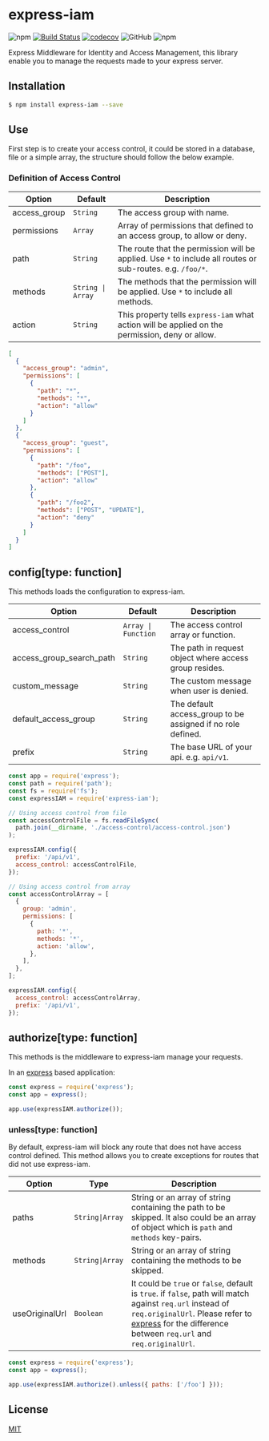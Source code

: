 # express-iam

![npm](https://img.shields.io/npm/v/express-iam)
[![Build Status](https://travis-ci.org/leonardofurnielis/express-iam.svg?branch=master)](https://travis-ci.org/leonardofurnielis/express-iam)
[![codecov](https://codecov.io/gh/leonardofurnielis/express-iam/branch/master/graph/badge.svg?token=MKNBSDCL7N)](https://codecov.io/gh/leonardofurnielis/express-iam)
![GitHub](https://img.shields.io/github/license/leonardofurnielis/express-iam)
![npm](https://img.shields.io/npm/dm/express-iam)

Express Middleware for Identity and Access Management, this library enable you to manage the requests made to your express server.

## Installation

```bash
$ npm install express-iam --save

```

## Use

First step is to create your access control, it could be stored in a database, file or a simple array, the structure should follow the below example.

### Definition of Access Control

| Option       | Default           | Description                                                                                                |
| ------------ | ----------------- | ---------------------------------------------------------------------------------------------------------- |
| access_group | `String`          | The access group with name.                                                                                |
| permissions  | `Array`           | Array of permissions that defined to an access group, to allow or deny.                                    |
| path         | `String`          | The route that the permission will be applied. Use `*` to include all routes or sub-routes. e.g. `/foo/*`. |
| methods      | `String \| Array` | The methods that the permission will be applied. Use `*` to include all methods.                           |
| action       | `String`          | This property tells `express-iam` what action will be applied on the permission, deny or allow.            |

```json
[
  {
    "access_group": "admin",
    "permissions": [
      {
        "path": "*",
        "methods": "*",
        "action": "allow"
      }
    ]
  },
  {
    "access_group": "guest",
    "permissions": [
      {
        "path": "/foo",
        "methods": ["POST"],
        "action": "allow"
      },
      {
        "path": "/foo2",
        "methods": ["POST", "UPDATE"],
        "action": "deny"
      }
    ]
  }
]
```

## config\[type: function]

This methods loads the configuration to express-iam.

| Option                   | Default             | Description                                                 |
| ------------------------ | ------------------- | ----------------------------------------------------------- |
| access_control           | `Array \| Function` | The access control array or function.                       |
| access_group_search_path | `String`            | The path in request object where access group resides.      |
| custom_message           | `String`            | The custom message when user is denied.                     |
| default_access_group     | `String`            | The default access_group to be assigned if no role defined. |
| prefix                   | `String`            | The base URL of your api. e.g. `api/v1`.                    |

```js
const app = require('express');
const path = require('path');
const fs = require('fs');
const expressIAM = require('express-iam');

// Using access control from file
const accessControlFile = fs.readFileSync(
  path.join(__dirname, './access-control/access-control.json')
);

expressIAM.config({
  prefix: '/api/v1',
  access_control: accessControlFile,
});

// Using access control from array
const accessControlArray = [
  {
    group: 'admin',
    permissions: [
      {
        path: '*',
        methods: '*',
        action: 'allow',
      },
    ],
  },
];

expressIAM.config({
  access_control: accessControlArray,
  prefix: '/api/v1',
});
```

## authorize\[type: function]

This methods is the middleware to express-iam manage your requests.

In an [express](https://www.npmjs.com/package/express) based application:

```js
const express = require('express');
const app = express();

app.use(expressIAM.authorize());
```

### unless\[type: function]

By default, express-iam will block any route that does not have access control defined. This method allows you to create exceptions for routes that did not use express-iam.

| Option         | Type            | Description                                                                                                                                                                                                                                                |
| -------------- | --------------- | ---------------------------------------------------------------------------------------------------------------------------------------------------------------------------------------------------------------------------------------------------------- |
| paths          | `String\|Array` | String or an array of string containing the path to be skipped. It also could be an array of object which is `path` and `methods` key-pairs.                                                                                                               |
| methods        | `String\|Array` | String or an array of string containing the methods to be skipped.                                                                                                                                                                                         |
| useOriginalUrl | `Boolean`       | It could be `true` or `false`, default is `true`. if `false`, path will match against `req.url` instead of `req.originalUrl`. Please refer to [express](https://www.npmjs.com/package/express) for the difference between `req.url` and `req.originalUrl`. |

```js
const express = require('express');
const app = express();

app.use(expressIAM.authorize().unless({ paths: ['/foo'] }));
```

## License

[MIT](LICENSE)
